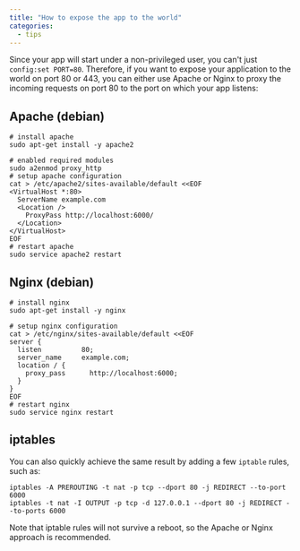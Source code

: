 ```yaml
---
title: "How to expose the app to the world"
categories:
  - tips
---
```


Since your app will start under a non-privileged user, you can't just `config:set PORT=80`. Therefore, if you want to expose your application to the world on port 80 or 443, you can either use Apache or Nginx to proxy the incoming requests on port 80 to the port on which your app listens:

## Apache (debian)

``` command-line
# install apache
sudo apt-get install -y apache2
```

``` command-line
# enabled required modules
sudo a2enmod proxy_http
# setup apache configuration
cat > /etc/apache2/sites-available/default <<EOF
<VirtualHost *:80>
  ServerName example.com
  <Location />
    ProxyPass http://localhost:6000/
  </Location>
</VirtualHost>
EOF
# restart apache
sudo service apache2 restart
```

## Nginx (debian)

``` command-line
# install nginx
sudo apt-get install -y nginx
```

``` command-line
# setup nginx configuration
cat > /etc/nginx/sites-available/default <<EOF
server {
  listen          80;
  server_name     example.com;
  location / {
    proxy_pass      http://localhost:6000;
  }
}
EOF
# restart nginx
sudo service nginx restart
```


## iptables

You can also quickly achieve the same result by adding a few `iptable` rules, such as:

    iptables -A PREROUTING -t nat -p tcp --dport 80 -j REDIRECT --to-port 6000
    iptables -t nat -I OUTPUT -p tcp -d 127.0.0.1 --dport 80 -j REDIRECT --to-ports 6000

Note that iptable rules will not survive a reboot, so the Apache or Nginx approach is recommended.
